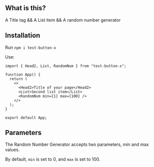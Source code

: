 ## What is this?
A Title tag &&
A List item &&
A random number generator

## Installation

Run `npm i test-button-x`

Use:

```
import { Head2, List, RandomNum } from "test-button-x";

function App() {
  return (
    <>
      <Head2>Title of your page</Head2>
      <List>Second list item</List>
      <RandomNum min={1} max={100} />
    </>
  );
}

export default App;
```

## Parameters

The Random Number Generator accepts two parameters, min and max values.

By default, `min` is set to 0, and `max` is set to 100.